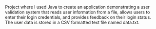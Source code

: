 Project where I used Java to create an application demonstrating a user validation system that reads user information from a file, allows users to enter their login credentials, and provides feedback on their login status. The user data is stored in a CSV formatted text file named data.txt.
